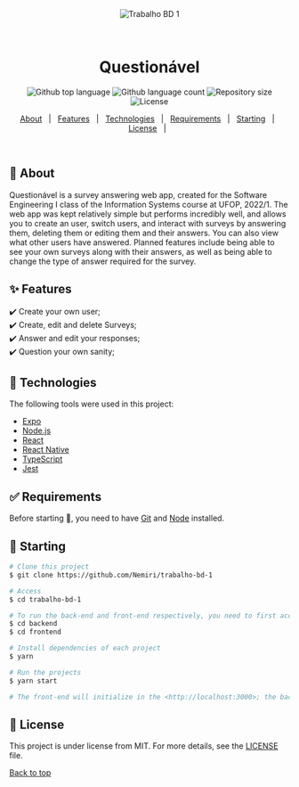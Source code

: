 <div align="center" id="top"> 
  <img src="./.github/app.gif" alt="Trabalho BD 1" />

  &#xa0;

  <!-- <a href="https://trabalhobd1.netlify.app">Demo</a> -->
</div>

<h1 align="center">Questionável</h1>

<p align="center">
  <img alt="Github top language" src="https://img.shields.io/github/languages/top/Nemiri/trabalho-bd-1?color=56BEB8">

  <img alt="Github language count" src="https://img.shields.io/github/languages/count/Nemiri/trabalho-bd-1?color=56BEB8">

  <img alt="Repository size" src="https://img.shields.io/github/repo-size/Nemiri/trabalho-bd-1?color=56BEB8">

  <img alt="License" src="https://img.shields.io/github/license/Nemiri/trabalho-bd-1?color=56BEB8">

  <!-- <img alt="Github issues" src="https://img.shields.io/github/issues/{{YOUR_GITHUB_USERNAME}}/trabalho-bd-1?color=56BEB8" /> -->

  <!-- <img alt="Github forks" src="https://img.shields.io/github/forks/{{YOUR_GITHUB_USERNAME}}/trabalho-bd-1?color=56BEB8" /> -->

  <!-- <img alt="Github stars" src="https://img.shields.io/github/stars/{{YOUR_GITHUB_USERNAME}}/trabalho-bd-1?color=56BEB8" /> -->
</p>

<!-- Status -->

<!-- <h4 align="center"> 
	🚧  Trabalho BD 1 🚀 Under construction...  🚧
</h4> 

<hr> -->

<p align="center">
  <a href="#dart-about">About</a> &#xa0; | &#xa0; 
  <a href="#sparkles-features">Features</a> &#xa0; | &#xa0;
  <a href="#rocket-technologies">Technologies</a> &#xa0; | &#xa0;
  <a href="#white_check_mark-requirements">Requirements</a> &#xa0; | &#xa0;
  <a href="#checkered_flag-starting">Starting</a> &#xa0; | &#xa0;
  <a href="#memo-license">License</a> &#xa0; | &#xa0;
</p>

<br>

## :dart: About ##

Questionável is a survey answering web app, created for the Software Engineering I class of the Information Systems course at UFOP, 2022/1.
The web app was kept relatively simple but performs incredibly well, and allows you to create an user, switch users, and interact with surveys by answering them, deleting them or editing them and their answers. You can also view what other users have answered.
Planned features include being able to see your own surveys along with their answers, as well as being able to change the type of answer required for the survey.

## :sparkles: Features ##

:heavy_check_mark: Create your own user;\
:heavy_check_mark: Create, edit and delete Surveys;\
:heavy_check_mark: Answer and edit your responses;\
:heavy_check_mark: Question your own sanity;

## :rocket: Technologies ##

The following tools were used in this project:

- [Expo](https://expo.io/)
- [Node.js](https://nodejs.org/en/)
- [React](https://pt-br.reactjs.org/)
- [React Native](https://reactnative.dev/)
- [TypeScript](https://www.typescriptlang.org/)
- [Jest](https://jestjs.io/)

## :white_check_mark: Requirements ##

Before starting :checkered_flag:, you need to have [Git](https://git-scm.com) and [Node](https://nodejs.org/en/) installed.

## :checkered_flag: Starting ##

```bash
# Clone this project
$ git clone https://github.com/Nemiri/trabalho-bd-1

# Access
$ cd trabalho-bd-1

# To run the back-end and front-end respectively, you need to first access them:
$ cd backend
$ cd frontend

# Install dependencies of each project
$ yarn

# Run the projects
$ yarn start

# The front-end will initialize in the <http://localhost:3000>; the back-end will be running on <http://localhost:3333>!
```

## :memo: License ##

This project is under license from MIT. For more details, see the [LICENSE](LICENSE.md) file.
&#xa0;

<a href="#top">Back to top</a>
